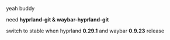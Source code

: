 yeah buddy

need **hyprland-git & waybar-hyprland-git**

switch to stable when hyprland **0.29.1** and waybar **0.9.23** release
